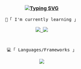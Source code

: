 <!-- Intro  -->
<h3 align="center">
        <a href="https://git.io/typing-svg"><img src="https://readme-typing-svg.demolab.com?font=Fira+Code&weight=500&pause=1000&color=00adbb&center=true&random=false&width=435&lines=%3E+Hey+there!+I'm+mardev09" alt="Typing SVG" /></a>
</h3>

<p align="center"> 
  <samp>
    📄「 I'm currently learning 」
    <br>
    <br>
    <a href="https://skillicons.dev">
      <img src="https://skillicons.dev/icons?i=react" />
    </a>
    <a href="https://skillicons.dev">
      <img src="https://skillicons.dev/icons?i=astro" />
    </a>
  </samp>
</p>

<br>

<p align="center"> 
  <samp>
    💻「 Languages/Frameworks 」
    <br>
    <br>
    <a href="https://skillicons.dev">
      <img src="https://skillicons.dev/icons?i=javascript,jquery,php,html,css,tailwind,lua" />
    </a>
  </samp>
</p>
